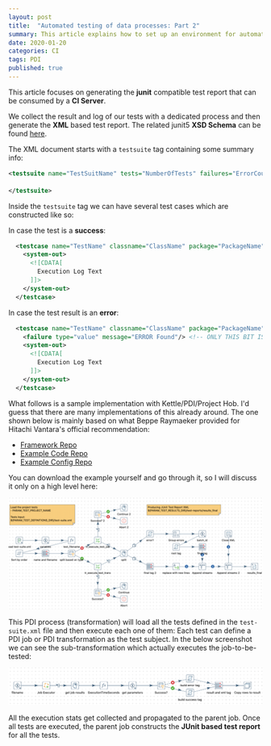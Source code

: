 ```yaml
---
layout: post
title:  "Automated testing of data processes: Part 2"
summary: This article explains how to set up an environment for automatically testing data integration processes
date: 2020-01-20
categories: CI
tags: PDI
published: true
---
```


This article focuses on generating the **junit** compatible test report that can be consumed by a **CI Server**.

We collect the result and log of our tests with a dedicated process and then generate the **XML** based test report. The related junit5 **XSD Schema** can be found [here](https://github.com/junit-team/junit5/blob/master/platform-tests/src/test/resources/jenkins-junit.xsd). 

The XML document starts with a `testsuite` tag containing some summary info:

```xml
<testsuite name="TestSuitName" tests="NumberOfTests" failures="ErrorCount" skipped="0" errors="0">

</testsuite>
```


Inside the `testsuite` tag we can have several test cases which are constructed like so:

In case the test is a **success**:

```xml
  <testcase name="TestName" classname="ClassName" package="PackageName" time="ExecutionTimeSeconds">
    <system-out>
      <![CDATA[ 
        Execution Log Text 
      ]]>
    </system-out>
  </testcase>
```


In case the test result is an **error**:


```xml
  <testcase name="TestName" classname="ClassName" package="PackageName" time="ExecutionTimeSeconds">
    <failure type="value" message="ERROR Found"/> <!-- ONLY THIS BIT IS DIFFERENT -->
    <system-out>
      <![CDATA[ 
        Execution Log Text 
      ]]>
    </system-out>
  </testcase>
```

What follows is a sample implementation with Kettle/PDI/Project Hob. I'd guess that there are many implementations of this already around. The one shown below is mainly based on what Beppe Raymaeker provided for Hitachi Vantara's official recommendation:

- [Framework Repo](https://github.com/braymaekers/framework)
- [Example Code Repo](https://github.com/braymaekers/sales_dwh) 
- [Example Config Repo](https://github.com/braymaekers/sales_dwh-configuration)

You can download the example yourself and go through it, so I will discuss it only on a high level here:

![](/images/pdi-gitlab-jenkins/pdi-gitlab-jenkins-7.png)

This PDI process (transformation) will load all the tests defined in the `test-suite.xml` file and then execute each one of them: Each test can define a PDI job or PDI transformation as the test subject. In the below screenshot we can see the sub-transformation which actually executes the job-to-be-tested:

![](/images/pdi-gitlab-jenkins/pdi-gitlab-jenkins-8.png)

All the execution stats get collected and propagated to the parent job. Once all tests are executed, the parent job constructs the **JUnit based test report** for all the tests.
